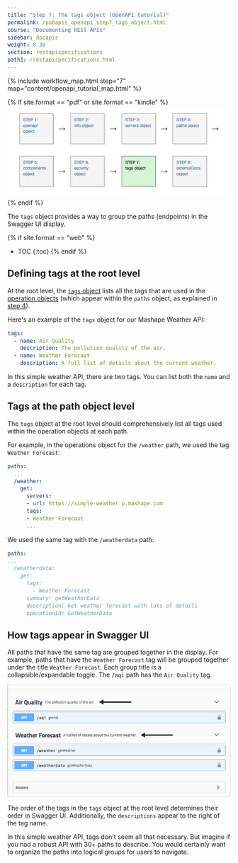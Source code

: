 ```yaml
---
title: "Step 7: The tags object (OpenAPI tutorial)"
permalink: /pubapis_openapi_step7_tags_object.html
course: "Documenting REST APIs"
sidebar: docapis
weight: 8.36
section: restapispecifications
path1: /restapispecifications.html
---
```


{% include workflow_map.html step="7" map="content/openapi_tutorial_map.html"  %}

{% if site.format == "pdf" or site.format == "kindle" %}
<img src="images/openapistep7.png"/>
{% endif %}

The `tags` object provides a way to group the paths (endpoints) in the Swagger UI display.

{% if site.format == "web" %}
* TOC
{:toc}
{% endif %}

## Defining tags at the root level

At the root level, the [`tags` object](https://github.com/OAI/OpenAPI-Specification/blob/master/versions/3.0.0.md#tagObject) lists all the tags that are used in the [operation objects](https://github.com/OAI/OpenAPI-Specification/blob/master/versions/3.0.0.md#operationObject) (which appear within the `paths` object, as explained in [step 4](pubapis_openapi_step4_paths_object.html)).

Here's an example of the `tags` object for our Mashape Weather API:

```yaml
tags:
  - name: Air Quality
    description: The pollution quality of the air.
  - name: Weather Forecast
    description: A full list of details about the current weather.
```

In this simple weather API, there are two tags. You can list both the `name` and a `description` for each tag.

## Tags at the path object level

The `tags` object at the root level should comprehensively list all tags used within the operation objects at each path.

For example, in the operations object for the `/weather` path, we used the tag `Weather Forecast`:

```yaml
paths:
  ...
  /weather:
    get:
      servers:
      - url: https://simple-weather.p.mashape.com
      tags:
      - Weather Forecast
      ...
```

We used the same tag with the `/weatherdata` path:

```yaml
paths:
...
  /weatherdata:
    get:
      tags:
        - Weather Forecast
      summary: getWeatherData
      description: Get weather forecast with lots of details
      operationId: GetWeatherData
```

## How tags appear in Swagger UI

All paths that have the same tag are grouped together in the display. For example, paths that have the `Weather Forecast` tag will be grouped together under the title `Weather Forecast`. Each group title is a collapsible/expandable toggle. The `/aqi` path has the `Air Quality` tag.

<a href="http://idratherbewriting.com/learnapidoc/assets/files/swagger/index.html" class="noExtIcon"><img src="images/openapitutorial_tags.png" /></a>

The order of the tags in the `tags` object at the root level determines their order in Swagger UI. Additionally, the `descriptions` appear to the right of the tag name.

In this simple weather API, tags don't seem all that necessary. But imagine if you had a robust API with 30+ paths to describe. You would certainly want to organize the paths into logical groups for users to navigate.
